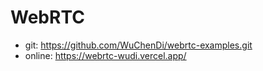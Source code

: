 # WebRTC

- git: <https://github.com/WuChenDi/webrtc-examples.git>
- online: <https://webrtc-wudi.vercel.app/>
